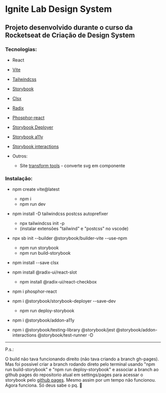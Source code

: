 # Ignite Lab Design System

## Projeto desenvolvido durante o curso da Rocketseat de Criação de Design System

### Tecnologias:

- React
- [Vite](https://vitejs.dev/guide/)
- [Tailwindcss](https://tailwindcss.com/docs/installation)
- [Storybook](https://storybook.js.org/docs/react/get-started/install)
- [Clsx](https://www.npmjs.com/package/clsx)
- [Radix](https://www.radix-ui.com/docs/)
- [Phosphor-react](https://www.npmjs.com/package/phosphor-react)
- [Storybook Deployer](https://www.npmjs.com/package/@storybook/storybook-deployer?activeTab=readme)
- [Storybook a11y](https://www.google.com/search?channel=fs&client=ubuntu&q=storybook+addon+a11y)
- [Storybook interactions](https://storybook.js.org/docs/react/essentials/interactions)

- Outros:
  - Site [transform tools](https://transform.tools/) - converte svg em componente

### Instalação:

- npm create vite@latest

  - npm i
  - npm run dev

- npm install -D tailwindcss postcss autoprefixer

  - npx tailwindcss init -p
  - (instalar extensões "tailwind" e "postcss" no vscode)

- npx sb init --builder @storybook/builder-vite --use-npm

  - npm run storybook
  - npm run build-storybook

- npm install --save clsx

- npm install @radix-ui/react-slot

  - npm install @radix-ui/react-checkbox

- npm i phosphor-react

- npm i @storybook/storybook-deployer --save-dev

  - npm run deploy-storybook

- npm i @storybook/addon-a11y

- npm i @storybook/testing-library @storybook/jest @storybook/addon-interactions @storybook/test-runner -D

---

P.s.:

O build não tava funcionando direito (não tava criando a branch gh-pages). Mas foi possivel criar a branch rodando direto pelo terminal usando "npm run build-storybook" e "npm run deploy-storybook" e associar a branch ao github pages do repositorio atual em settings/pages para acessar o storybook pelo [github pages](https://lairaalmas.github.io/ignite-lab-design-system/). Mesmo assim por um tempo não funcionou. Agora funciona. Só deus sabe o pq. 🥲
